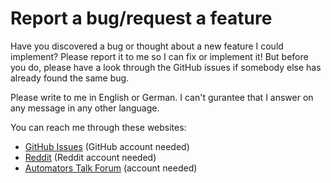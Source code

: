# Report a bug/request a feature

Have you discovered a bug or thought about a new feature I could implement? Please report it to me so I can fix or implement it! But before you do, please have a look through the GitHub issues if somebody else has already found the same bug.

Please write to me in English or German. I can't gurantee that I answer on any message in any other language.

You can reach me through these websites:
* [GitHub Issues](https://github.com/schl3ck/copy-paste-actions/issues) (GitHub account needed)
* [Reddit](https://www.reddit.com/message/compose/?to=schl3ck&subject=[CopyPaste%20Actions]%20Bug%20report/Feature%20request&message=Hi!%0aPlease%20edit%20the%20subject%20to%20match%20your%20request.%0aPlease%20write%20in%20either%20English%20or%20German.%0aPlease%20don't%20spam%20me,%20otherwise%20I've%20to%20block%20you.%0a%0aThank%20you%20for%20using%my%shortcut%20and%20taking%20the%20time%20to%20reach%20out!) (Reddit account needed)
* [Automators Talk Forum](https://talk.automators.fm/new-message?username=schl3ck&title=[CopyPaste%20Actions]%20Bug%20report/Feature%20request&body=Hi!%0aPlease%20edit%20the%20title%20to%20match%20your%20request.%0aPlease%20write%20in%20either%20English%20or%20German.%0aPlease%20don't%20spam%20me,%20otherwise%20I've%20to%20block%20you.%0a%0aThank%20you%20for%20using%my%shortcut%20and%20taking%20the%20time%20to%20reach%20out!) (account needed)

